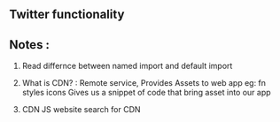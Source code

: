## Twitter functionality

## Notes :

1. Read differnce between named import and default import
2. What is CDN? : Remote service, Provides Assets to web app eg: fn styles icons
Gives us a snippet of code that bring asset into our app

3. CDN JS website search for CDN
